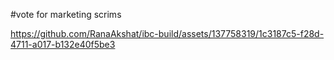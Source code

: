 
#vote for marketing scrims

https://github.com/RanaAkshat/ibc-build/assets/137758319/1c3187c5-f28d-4711-a017-b132e40f5be3

